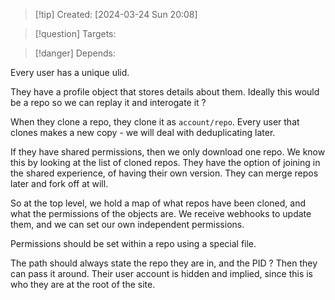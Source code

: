 
>[!tip] Created: [2024-03-24 Sun 20:08]

>[!question] Targets: 

>[!danger] Depends: 

Every user has a unique ulid.

They have a profile object that stores details about them.  Ideally this would be a repo so we can replay it and interogate it ?

When they clone a repo, they clone it as `account/repo`. Every user that clones makes a new copy - we will deal with deduplicating later.

If they have shared permissions, then we only download one repo.  We know this by looking at the list of cloned repos.  They have the option of joining in the shared experience, of having their own version.  They can merge repos later and fork off at will.

So at the top level, we hold a map of what repos have been cloned, and what the permissions of the objects are.  We receive webhooks to update them, and we can set our own independent permissions.

Permissions should be set within a repo using a special file.

The path should always state the repo they are in, and the PID ?
Then they can pass it around.
Their user account is hidden and implied, since this is who they are at the root of the site.
